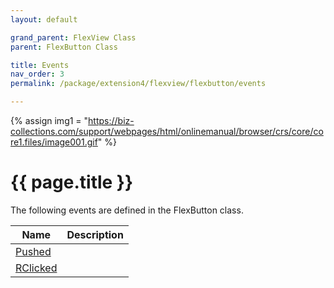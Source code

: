```yaml
---
layout: default

grand_parent: FlexView Class
parent: FlexButton Class

title: Events
nav_order: 3
permalink: /package/extension4/flexview/flexbutton/events

---
```

{% assign img1 = "https://biz-collections.com/support/webpages/html/onlinemanual/browser/crs/core/core1.files/image001.gif" %}


# {{ page.title }}

The following events are defined in the FlexButton class.

|Name       | Description |
|----------	|-------------|
|[Pushed](/package/extension4/flexview/flexbutton/events/pushed) | |
|[RClicked](/package/extension4/flexview/flexbutton/events/rclicked) | |

